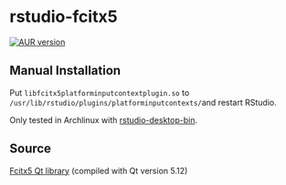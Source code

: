 # rstudio-fcitx5

[![AUR version](https://img.shields.io/aur/version/rstudio-fcitx5?style=flat-square&logo=ArchLinux)](https://aur.archlinux.org/packages/rstudio-fcitx5)

## Manual Installation

Put `libfcitx5platforminputcontextplugin.so` to `/usr/lib/rstudio/plugins/platforminputcontexts/`and restart RStudio.

Only tested in Archlinux with [rstudio-desktop-bin](https://aur.archlinux.org/packages/rstudio-desktop-bin/).

## Source

[Fcitx5 Qt library](https://github.com/fcitx/fcitx5-qt) (compiled with Qt version 5.12)
